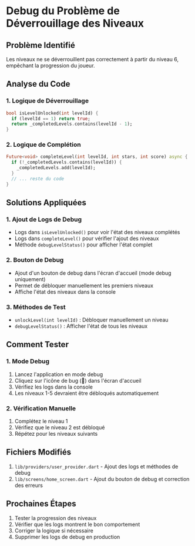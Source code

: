 # Debug du Problème de Déverrouillage des Niveaux

## Problème Identifié
Les niveaux ne se déverrouillent pas correctement à partir du niveau 6, empêchant la progression du joueur.

## Analyse du Code

### 1. Logique de Déverrouillage
```dart
bool isLevelUnlocked(int levelId) {
  if (levelId == 1) return true;
  return _completedLevels.contains(levelId - 1);
}
```

### 2. Logique de Complétion
```dart
Future<void> completeLevel(int levelId, int stars, int score) async {
  if (!_completedLevels.contains(levelId)) {
    _completedLevels.add(levelId);
  }
  // ... reste du code
}
```

## Solutions Appliquées

### 1. Ajout de Logs de Debug
- Logs dans `isLevelUnlocked()` pour voir l'état des niveaux complétés
- Logs dans `completeLevel()` pour vérifier l'ajout des niveaux
- Méthode `debugLevelStatus()` pour afficher l'état complet

### 2. Bouton de Debug
- Ajout d'un bouton de debug dans l'écran d'accueil (mode debug uniquement)
- Permet de débloquer manuellement les premiers niveaux
- Affiche l'état des niveaux dans la console

### 3. Méthodes de Test
- `unlockLevel(int levelId)` : Débloquer manuellement un niveau
- `debugLevelStatus()` : Afficher l'état de tous les niveaux

## Comment Tester

### 1. Mode Debug
1. Lancez l'application en mode debug
2. Cliquez sur l'icône de bug (🐛) dans l'écran d'accueil
3. Vérifiez les logs dans la console
4. Les niveaux 1-5 devraient être débloqués automatiquement

### 2. Vérification Manuelle
1. Complétez le niveau 1
2. Vérifiez que le niveau 2 est débloqué
3. Répétez pour les niveaux suivants

## Fichiers Modifiés
1. `lib/providers/user_provider.dart` - Ajout des logs et méthodes de debug
2. `lib/screens/home_screen.dart` - Ajout du bouton de debug et correction des erreurs

## Prochaines Étapes
1. Tester la progression des niveaux
2. Vérifier que les logs montrent le bon comportement
3. Corriger la logique si nécessaire
4. Supprimer les logs de debug en production

